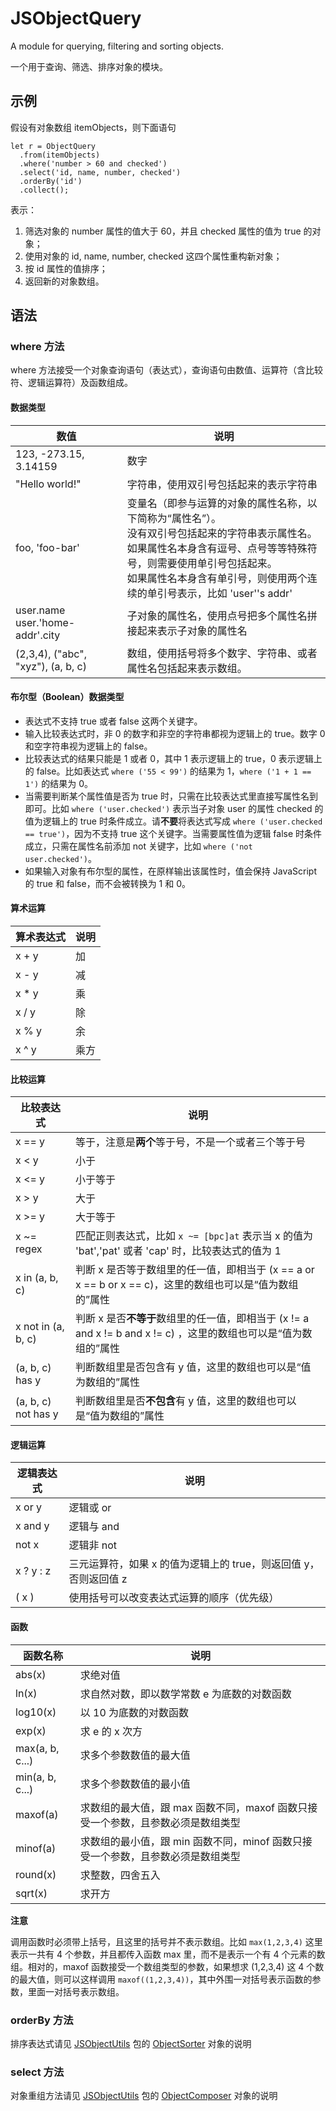 # JSObjectQuery

A module for querying, filtering and sorting objects.

一个用于查询、筛选、排序对象的模块。

## 示例

假设有对象数组 itemObjects，则下面语句

```
let r = ObjectQuery
  .from(itemObjects)
  .where('number > 60 and checked')
  .select('id, name, number, checked')
  .orderBy('id')
  .collect();
```

表示：
1. 筛选对象的 number 属性的值大于 60，并且 checked 属性的值为 true 的对象；
2. 使用对象的 id, name, number, checked 这四个属性重构新对象；
3. 按 id 属性的值排序；
4. 返回新的对象数组。

## 语法

### where 方法

where 方法接受一个对象查询语句（表达式），查询语句由数值、运算符（含比较符、逻辑运算符）及函数组成。

#### 数据类型

| 数值 | 说明 |
| --- | --- |
| 123, -273.15, 3.14159 | 数字 |
| "Hello world!" | 字符串，使用双引号包括起来的表示字符串 |
| foo, 'foo-bar' | 变量名（即参与运算的对象的属性名称，以下简称为“属性名”）。 <br/>没有双引号包括起来的字符串表示属性名。<br/>如果属性名本身含有逗号、点号等等特殊符号，则需要使用单引号包括起来。<br/>如果属性名本身含有单引号，则使用两个连续的单引号表示，比如 'user''s addr' |
| user.name <br/> user.'home-addr'.city | 子对象的属性名，使用点号把多个属性名拼接起来表示子对象的属性名 |
| (2,3,4), ("abc", "xyz"), (a, b, c) | 数组，使用括号将多个数字、字符串、或者属性名包括起来表示数组。 |

#### 布尔型（Boolean）数据类型

- 表达式不支持 true 或者 false 这两个关键字。
- 输入比较表达式时，非 0 的数字和非空的字符串都视为逻辑上的 true。数字 0 和空字符串视为逻辑上的 false。
- 比较表达式的结果只能是 1 或者 0，其中 1 表示逻辑上的 true，0 表示逻辑上的 false。比如表达式 `where ('55 < 99')` 的结果为 1，`where ('1 + 1 == 1')` 的结果为 0。
- 当需要判断某个属性值是否为 true 时，只需在比较表达式里直接写属性名到即可。比如 `where ('user.checked')` 表示当子对象 user 的属性 checked 的值为逻辑上的 true 时条件成立。请**不要**将表达式写成 `where ('user.checked == true')`，因为不支持 true 这个关键字。当需要属性值为逻辑 false 时条件成立，只需在属性名前添加 not 关键字，比如 `where ('not user.checked')`。
- 如果输入对象有布尔型的属性，在原样输出该属性时，值会保持 JavaScript 的 true 和 false，而不会被转换为 1 和 0。

#### 算术运算

| 算术表达式 | 说明 |
| --- | --- |
| x + y | 加 |
| x - y | 减 |
| x * y | 乘 |
| x / y | 除 |
| x % y | 余 |
| x ^ y | 乘方 |

#### 比较运算

| 比较表达式 | 说明 |
| --- | --- |
| x == y | 等于，注意是**两个**等于号，不是一个或者三个等于号 |
| x < y | 小于 |
| x <= y | 小于等于 |
| x > y | 大于 |
| x >= y | 大于等于 |
| x ~= regex | 匹配正则表达式，比如 `x ~= [bpc]at` 表示当 x 的值为 'bat','pat' 或者 'cap' 时，比较表达式的值为 1 |
| x in (a, b, c) | 判断 x 是否等于数组里的任一值，即相当于 (x == a or x == b or x == c)，这里的数组也可以是“值为数组的”属性 |
| x not in (a, b, c) | 判断 x 是否**不等于**数组里的任一值，即相当于 (x != a and x != b and x != c) ，这里的数组也可以是“值为数组的”属性 |
| (a, b, c) has y | 判断数组里是否包含有 y 值，这里的数组也可以是“值为数组的”属性 |
| (a, b, c) not has y | 判断数组里是否**不包含**有 y 值，这里的数组也可以是“值为数组的”属性 |

#### 逻辑运算

| 逻辑表达式 | 说明 |
| --- | --- |
| x or y | 逻辑或 or |
| x and y | 逻辑与 and |
| not x | 逻辑非 not |
| x ? y : z | 三元运算符，如果 x 的值为逻辑上的 true，则返回值 y，否则返回值 z |
| ( x ) | 使用括号可以改变表达式运算的顺序（优先级） |

#### 函数

| 函数名称 | 说明 |
| --- | --- |
| abs(x) | 求绝对值 |
| ln(x) | 求自然对数，即以数学常数 e 为底数的对数函数 |
| log10(x) | 以 10 为底数的对数函数 |
| exp(x) | 求 e 的 x 次方 |
| max(a, b, c...) | 求多个参数数值的最大值 |
| min(a, b, c...) | 求多个参数数值的最小值 |
| maxof(a) | 求数组的最大值，跟 max 函数不同，maxof 函数只接受一个参数，且参数必须是数组类型 |
| minof(a) | 求数组的最小值，跟 min 函数不同，minof 函数只接受一个参数，且参数必须是数组类型 |
| round(x) | 求整数，四舍五入 |
| sqrt(x) | 求开方 |

**注意**

调用函数时必须带上括号，且这里的括号并不表示数组。比如 `max(1,2,3,4)` 这里表示一共有 4 个参数，并且都传入函数 max 里，而不是表示一个有 4 个元素的数组。相对的，maxof 函数接受一个数组类型的参数，如果想求 (1,2,3,4) 这 4 个数的最大值，则可以这样调用 `maxof((1,2,3,4))`，其中外围一对括号表示函数的参数，里面一对括号表示数组。

### orderBy 方法

排序表达式请见 [JSObjectUtils](https://github.com/hemashushu/jsobjectutils) 包的 [ObjectSorter](https://github.com/hemashushu/jsobjectutils/blob/main/src/objectsorter.js) 对象的说明

### select 方法

对象重组方法请见 [JSObjectUtils](https://github.com/hemashushu/jsobjectutils) 包的 [ObjectComposer](https://github.com/hemashushu/jsobjectutils/blob/main/src/objectcomposer.js) 对象的说明